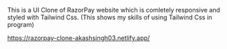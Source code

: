 This is a UI Clone of RazorPay website which is comletely responsive and styled with Tailwind Css.
(This shows my skills of using Tailwind Css in program)


https://razorpay-clone-akashsingh03.netlify.app/
